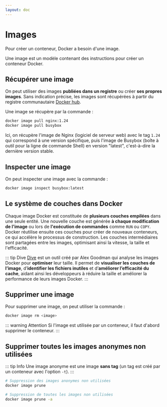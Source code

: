 ```yaml
---
layout: doc
---
```


# Images

Pour créer un conteneur, Docker a besoin d'une image.

Une image est un modèle contenant des instructions pour créer un conteneur Docker.

## Récupérer une image

On peut utiliser des images **publiées dans un registre** ou créer **ses propres images**.
Sans indication précise, les images sont récupérées à partir du registre communautaire [Docker hub](https://hub.docker.com/).

Une image se récupère par la commande :

```bash
docker image pull nginx:1.24
docker image pull busybox
```

Ici, on récupère l'image de Nginx (logiciel de serveur web) avec le tag `1.24` qui correspond à une version spécifique,
puis l'image de Busybox (boîte à outil pour la ligne de commande Shell) en version "latest", c'est-à-dire la dernière version stable.

## Inspecter une image

On peut inspecter une image avec la commande :

```bash
docker image inspect busybox:latest
```

## Le système de couches dans Docker

Chaque image Docker est constituée de **plusieurs couches empilées** dans une seule entité. 
Une nouvelle couche est générée **à chaque modification de l'image** ou lors de **l'exécution de commandes** comme `RUN` ou `COPY`. 
Docker réutilise ensuite ces couches pour créer de nouveaux conteneurs, ce qui accélère le processus de construction. 
Les couches intermédiaires sont partagées entre les images, optimisant ainsi la vitesse, la taille et l'efficacité.

::: tip Dive
[Dive](https://github.com/wagoodman/dive) est un outil créé par Alex Goodman qui analyse les images Docker pour **optimiser** leur taille. 
Il permet de **visualiser les couches de l’image**, d’**identifier les fichiers inutiles** et d’**améliorer l’efficacité du cache**, 
aidant ainsi les développeurs à réduire la taille et améliorer la performance de leurs images Docker.
:::

## Supprimer une image

Pour supprimer une image, on peut utiliser la commande :

```bash
docker image rm <image>
```

::: warning Attention
Si l'image est utilisée par un conteneur, il faut d'abord supprimer le conteneur.
:::

## Supprimer toutes les images anonymes non utilisées

::: tip Info
Une image anonyme est une image **sans tag** (un tag est créé par un conteneur avec l'option `-t`).
:::

```bash
# Suppression des images anonymes non utilisées
docker image prune

# Suppression de toutes les images non utilisées
docker image prune -a
```